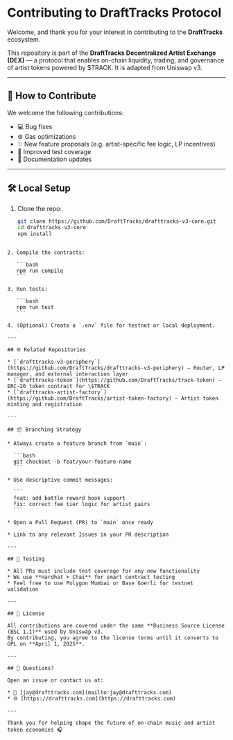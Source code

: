 # Contributing to DraftTracks Protocol

Welcome, and thank you for your interest in contributing to the **DraftTracks** ecosystem.

This repository is part of the **DraftTracks Decentralized Artist Exchange (DEX)** — a protocol that enables on-chain liquidity, trading, and governance of artist tokens powered by $TRACK. It is adapted from Uniswap v3.

---

## 🚀 How to Contribute

We welcome the following contributions:

- 💻 Bug fixes  
- ⚙️ Gas optimizations  
- ✨ New feature proposals (e.g. artist-specific fee logic, LP incentives)  
- 🧪 Improved test coverage  
- 📄 Documentation updates

---

## 🛠️ Local Setup

1. Clone the repo:

   ```bash
   git clone https://github.com/DraftTracks/drafttracks-v3-core.git
   cd drafttracks-v3-core
   npm install
````

2. Compile the contracts:

   ```bash
   npm run compile
   ```

3. Run tests:

   ```bash
   npm run test
   ```

4. (Optional) Create a `.env` file for testnet or local deployment.

---

## 🌐 Related Repositories

* [`drafttracks-v3-periphery`](https://github.com/DraftTracks/drafttracks-v3-periphery) – Router, LP manager, and external interaction layer
* [`drafttracks-token`](https://github.com/DraftTracks/track-token) – ERC-20 token contract for \$TRACK
* [`drafttracks-artist-factory`](https://github.com/DraftTracks/artist-token-factory) – Artist token minting and registration

---

## 📦 Branching Strategy

* Always create a feature branch from `main`:

  ```bash
  git checkout -b feat/your-feature-name
  ```

* Use descriptive commit messages:

  ```
  feat: add battle reward hook support
  fix: correct fee tier logic for artist pairs
  ```

* Open a Pull Request (PR) to `main` once ready

* Link to any relevant Issues in your PR description

---

## 🧪 Testing

* All PRs must include test coverage for any new functionality
* We use **Hardhat + Chai** for smart contract testing
* Feel free to use Polygon Mumbai or Base Goerli for testnet validation

---

## 📄 License

All contributions are covered under the same **Business Source License (BSL 1.1)** used by Uniswap v3.
By contributing, you agree to the license terms until it converts to GPL on **April 1, 2025**.

---

## 💬 Questions?

Open an issue or contact us at:

* 📧 [jay@drafttracks.com](mailto:jay@drafttracks.com)
* 🌐 [https://drafttracks.com](https://drafttracks.com)

---

Thank you for helping shape the future of on-chain music and artist token economies 🎧


